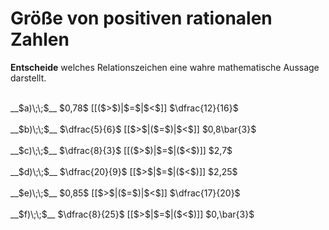 <!--
version:  0.0.1

language: de

@style
input {
    text-align: center;
}

.flex-container {
    display: flex;
    flex-wrap: wrap;
    align-items: stretch;
    gap: 20px;
}

.flex-child {
    flex: 1;
    min-width: 350px;
    margin-right: 20px;
}

@media (max-width: 400px) {
    .flex-child {
        flex: 100%;
        margin-right: 0;
    }
}
@end

formula: \carry   \textcolor{red}{\scriptsize #1}
formula: \digit   \rlap{\carry{#1}}\phantom{#2}#2
formula: \permil  \text{‰}

import: https://raw.githubusercontent.com/LiaTemplates/Tikz-Jax/main/README.md

script: https://cdn.jsdelivr.net/gh/LiaTemplates/Tikz-Jax@main/dist/index.js


tags: Bruchrechnung, Dezimalzahlen, Periodizitäten, Zahlenverständnis, leicht, niedrig, Angeben

comment: Welche Zahl ist größer? Wähle aus.

author: Martin Lommatzsch

-->




# Größe von positiven rationalen Zahlen

**Entscheide** welches Relationszeichen eine wahre mathematische Aussage darstellt.

<br>
<section class="flex-container">
<div class="flex-child">
__$a)\;\;$__ $0,78$ [[($>$)|$=$|$<$]] $\dfrac{12}{16}$ 
<br>
</div>
<div class="flex-child">
<br>
__$b)\;\;$__ $\dfrac{5}{6}$ [[$>$|($=$)|$<$]] $0,8\bar{3}$ 
<br>
</div>
<div class="flex-child">
<br>
__$c)\;\;$__ $\dfrac{8}{3}$ [[($>$)|$=$|($<$)]] $2,7$ 
<br>
</div>
<div class="flex-child">
<br>
__$d)\;\;$__ $\dfrac{20}{9}$ [[$>$|$=$|($<$)]] $2,25$ 
<br>
</div>
<div class="flex-child">
<br>
__$e)\;\;$__ $0,85$ [[$>$|($=$)|$<$]] $\dfrac{17}{20}$ 
<br>
</div>
<div class="flex-child">
<br>
__$f)\;\;$__ $\dfrac{8}{25}$ [[$>$|$=$|($<$)]] $0,\bar{3}$ 

</div>
</section>
<br>
<br>
<br>
<br>

